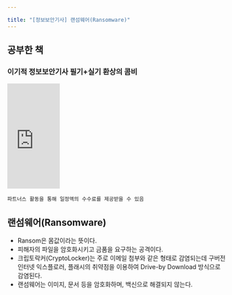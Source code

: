 ```yaml
---

title: "[정보보안기사] 랜섬웨어(Ransomware)"
---
```


## 공부한 책
### 이기적 정보보안기사 필기+실기 환상의 콤비

<iframe src="https://coupa.ng/bTZNkr" width="120" height="240" frameborder="0" scrolling="no" referrerpolicy="unsafe-url"></iframe>

`파트너스 활동을 통해 일정액의 수수료를 제공받을 수 있음`  

## 랜섬웨어(Ransomware)
- Ransom은 몸값이라는 뜻이다.
- 피해자의 파일을 암호화시키고 금품을 요구하는 공격이다.
- 크립토락커(CryptoLocker)는 주로 이메일 첨부와 같은 형태로 감염되는데 구버전 인터넷 익스플로러, 플래시의 취약점을 이용하여 Drive-by Download 방식으로 감염된다.
- 랜섬웨어는 이미지, 문서 등을 암호화하며, 백신으로 해결되지 않는다.
